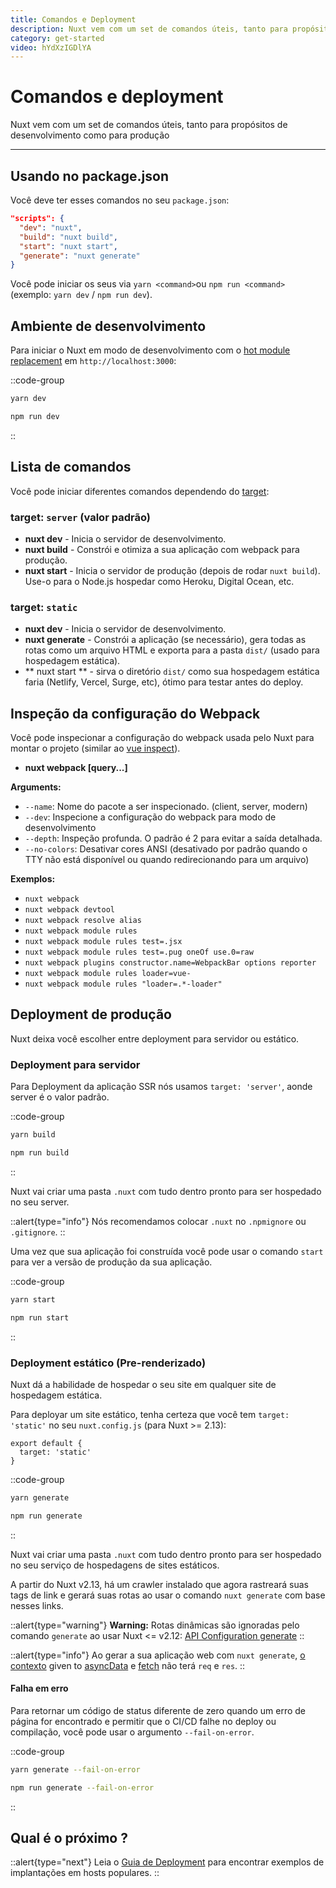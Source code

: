 ```yaml
---
title: Comandos e Deployment
description: Nuxt vem com um set de comandos úteis, tanto para propósitos de desenvolvimento como para produção.
category: get-started
video: hYdXzIGDlYA
---
```


# Comandos e deployment

Nuxt vem com um set de comandos úteis, tanto para propósitos de desenvolvimento como para produção

---

## Usando no package.json

Você deve ter esses comandos no seu `package.json`:

```json
"scripts": {
  "dev": "nuxt",
  "build": "nuxt build",
  "start": "nuxt start",
  "generate": "nuxt generate"
}
```

Você pode iniciar os seus via `yarn <command>`ou `npm run <command>` (exemplo: `yarn dev` / `npm run dev`).

## Ambiente de desenvolvimento

Para iniciar o Nuxt em modo de desenvolvimento com o [hot module replacement](https://webpack.js.org/concepts/hot-module-replacement/) em `http://localhost:3000`:

::code-group

```bash [Yarn]
yarn dev
```

```bash [NPM]
npm run dev
```

::

## Lista de comandos

Você pode iniciar diferentes comandos dependendo do [target](/docs/features/deployment-targets):

### target: `server` (valor padrão)

- **nuxt dev** - Inicia o servidor de desenvolvimento.
- **nuxt build** - Constrói e otimiza a sua aplicação com webpack para produção.
- **nuxt start** - Inicia o servidor de produção (depois de rodar `nuxt build`). Use-o para o Node.js hospedar como Heroku, Digital Ocean, etc.

### target: `static`

- **nuxt dev** - Inicia o servidor de desenvolvimento.
- **nuxt generate** - Constrói a aplicação (se necessário), gera todas as rotas como um arquivo HTML e exporta para a pasta `dist/` (usado para hospedagem estática).
- ** nuxt start ** - sirva o diretório `dist/` como sua hospedagem estática faria (Netlify, Vercel, Surge, etc), ótimo para testar antes do deploy.

## Inspeção da configuração do Webpack

Você pode inspecionar a configuração do webpack usada pelo Nuxt para montar o projeto (similar ao [vue inspect](https://cli.vuejs.org/guide/webpack.html#inspecting-the-project-s-webpack-config)).

- **nuxt webpack [query...]**

**Arguments:**

- `--name`: Nome do pacote a ser inspecionado. (client, server, modern)
- `--dev`: Inspecione a configuração do webpack para modo de desenvolvimento
- `--depth`: Inspeção profunda. O padrão é 2 para evitar a saída detalhada.
- `--no-colors`: Desativar cores ANSI (desativado por padrão quando o TTY não está disponível ou quando redirecionando para um arquivo)

**Exemplos:**

- `nuxt webpack`
- `nuxt webpack devtool`
- `nuxt webpack resolve alias`
- `nuxt webpack module rules`
- `nuxt webpack module rules test=.jsx`
- `nuxt webpack module rules test=.pug oneOf use.0=raw`
- `nuxt webpack plugins constructor.name=WebpackBar options reporter`
- `nuxt webpack module rules loader=vue-`
- `nuxt webpack module rules "loader=.*-loader"`

## Deployment de produção

Nuxt deixa você escolher entre deployment para servidor ou estático.

### Deployment para servidor

Para Deployment da aplicação SSR nós usamos `target: 'server'`, aonde server é o valor padrão.

::code-group

```bash [Yarn]
yarn build
```

```bash [NPM]
npm run build
```

::

Nuxt vai criar uma pasta `.nuxt` com tudo dentro pronto para ser hospedado no seu server.

::alert{type="info"}
Nós recomendamos colocar `.nuxt` no `.npmignore` ou `.gitignore`.
::

Uma vez que sua aplicação foi construída você pode usar o comando `start` para ver a versão de produção da sua aplicação.

::code-group

```bash [Yarn]
yarn start
```

```bash [NPM]
npm run start
```

::

### Deployment estático (Pre-renderizado)

Nuxt dá a habilidade de hospedar o seu site em qualquer site de hospedagem estática.

Para deployar um site estático, tenha certeza que você tem `target: 'static'` no seu `nuxt.config.js` (para Nuxt >= 2.13):

```js{}[nuxt.config.js]
export default {
  target: 'static'
}
```

::code-group

```bash [Yarn]
yarn generate
```

```bash [NPM]
npm run generate
```

::

Nuxt vai criar uma pasta `.nuxt` com tudo dentro pronto para ser hospedado no seu serviço de hospedagens de sites estáticos.

A partir do Nuxt v2.13, há um crawler instalado que agora rastreará suas tags de link e gerará suas rotas ao usar o comando `nuxt generate` com base nesses links.

::alert{type="warning"}
**Warning:** Rotas dinâmicas são ignoradas pelo comando `generate` ao usar Nuxt <= v2.12: [API Configuration generate](/docs/configuration-glossary/configuration-generate)
::

::alert{type="info"}
Ao gerar a sua aplicação web com `nuxt generate`, [o contexto](/docs/internals-glossary/context) given to [asyncData](/docs/features/data-fetching#async-data) e [fetch](/docs/features/data-fetching#the-fetch-hook) não terá `req` e `res`.
::

#### **Falha em erro**

Para retornar um código de status diferente de zero quando um erro de página for encontrado e permitir que o CI/CD falhe no deploy ou compilação, você pode usar o argumento `--fail-on-error`.

::code-group

```bash [Yarn]
yarn generate --fail-on-error
```

```bash [NPM]
npm run generate --fail-on-error
```

::

## Qual é o próximo ?

::alert{type="next"}
Leia o [Guia de Deployment](/integrations) para encontrar exemplos de implantações em hosts populares.
::

